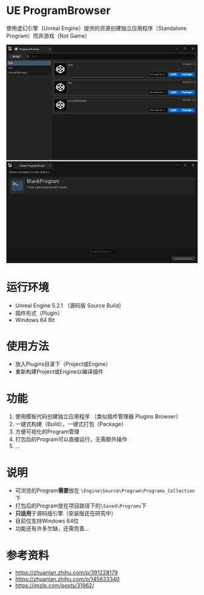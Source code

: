 # UE ProgramBrowser

使用虚幻引擎（Unreal Engine）提供的资源创建独立应用程序（Standalone Program）而非游戏（Not Game）

![Program Browser](./Resources/1.png)
![Create Program](./Resources/2.png)

# 运行环境

- Unreal Engine 5.2.1 （源码版 Source Build）
- 插件形式（Plugin）
- Windows 64 Bit

# 使用方法
- 放入Plugins目录下（Project或Engine）
- 重新构建Project或Engine以编译插件

# 功能

1. 使用模板代码创建独立应用程序 （类似插件管理器 Plugins Browser）
2. 一键式构建（Build），一键式打包（Package）
3. 方便可视化的Program管理
4. 打包后的Program可以直接运行，无需额外操作
5. ...

# 说明

- 可浏览的Program**需要**放在 `\Engine\Source\Program\Programs_Collection`下
- 打包后的Program放在项目路径下的`\Saved\Programs`下
- **只适用**于源码版引擎（安装版还在研究中）
- 目前仅支持Windows 64位
- 功能还有许多欠缺，还需完善...

# 参考资料

- https://zhuanlan.zhihu.com/p/391228179
- https://zhuanlan.zhihu.com/p/145633340
- https://imzlp.com/posts/31962/


